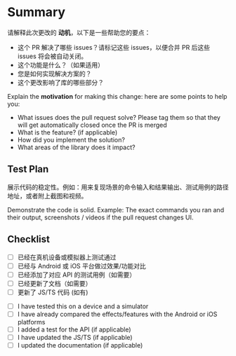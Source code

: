 <!-- 感谢您提交PR！请按照模板填写，以便审阅者可以轻松理解和评估代码变更的影响。Thanks for submitting a pull request! We appreciate you spending the time to work on these changes. Please follow the template so that the reviewers can easily understand what the code changes affect -->

# Summary

请解释此次更改的 **动机**，以下是一些帮助您的要点：

- 这个 PR 解决了哪些 issues？请标记这些 issues，以便合并 PR 后这些 issues 将会被自动关闭。
- 这个功能是什么？（如果适用）
- 您是如何实现解决方案的？
- 这个更改影响了库的哪些部分？

Explain the **motivation** for making this change: here are some points to help you:

- What issues does the pull request solve? Please tag them so that they will get automatically closed once the PR is merged
- What is the feature? (if applicable)
- How did you implement the solution?
- What areas of the library does it impact?

## Test Plan

展示代码的稳定性。例如：用来复现场景的命令输入和结果输出、测试用例的路径地址，或者附上截图和视频。

Demonstrate the code is solid. Example: The exact commands you ran and their output, screenshots / videos if the pull request changes UI.

## Checklist

<!-- 检查项, 请自行排查并打钩, 通过: [X] -->

- [ ] 已经在真机设备或模拟器上测试通过
- [ ] 已经与 Android 或 iOS 平台做过效果/功能对比
- [ ] 已经添加了对应 API 的测试用例（如需要）
- [ ] 已经更新了文档（如需要）
- [ ] 更新了 JS/TS 代码 (如有)

<!-- Check completed item, when applicable, via: [X] -->

- [ ] I have tested this on a device and a simulator
- [ ] I have already compared the effects/features with the Android or iOS platforms
- [ ] I added a test for the API (if applicable)
- [ ] I have updated the JS/TS (if applicable)
- [ ] I updated the documentation (if applicable)
